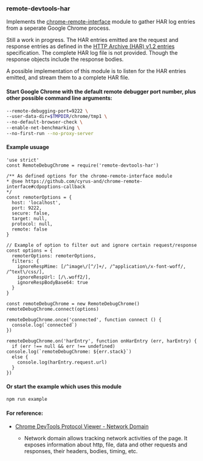 ### remote-devtools-har

Implements the [chrome-remote-interface](https://github.com/cyrus-and/chrome-remote-interface) module to gather HAR log entries from a seperate Google Chrome process.

Still a work in progress. The HAR entries emitted are the request and response entries as defined in the [HTTP Archive (HAR) v1.2 entries](https://github.com/ahmadnassri/har-spec/blob/master/versions/1.2.md#entries) specification. The complete HAR log file is not provided. Though the response objects include the response bodies.

A possible implementation of this module is to listen for the HAR entries emitted, and stream them to a complete HAR file.

#### Start Google Chrome with the default remote debugger port number, plus other possible command line arguments:

```bash
--remote-debugging-port=9222 \
--user-data-dir=$TMPDIR/chrome/tmp1 \
--no-default-browser-check \
--enable-net-benchmarking \
--no-first-run --no-proxy-server
```

#### Example usuage
```
'use strict'
const RemoteDebugChrome = require('remote-devtools-har')

/** As defined options for the chrome-remote-interface module
* @see https://github.com/cyrus-and/chrome-remote-interface#cdpoptions-callback
*/
const remoterOptions = {
  host: 'localhost',
  port: 9222,
  secure: false,
  target: null,
  protocol: null,
  remote: false
}

// Example of option to filter out and ignore certain request/response
const options = {
  remoterOptions: remoterOptions,
  filters: {
    ignoreRespMime: [/^image\/[^/]+/, /^application\/x-font-woff/, /^text\/css/],
    ignoreRespUrl: [/\.woff2/],
    ignoreRespBodyBase64: true
  }
}

const remoteDebugChrome = new RemoteDebugChrome()
remoteDebugChrome.connect(options)

remoteDebugChrome.once('connected', function connect () {
  console.log(`connected`)
})

remoteDebugChrome.on('harEntry', function onHarEntry (err, harEntry) {
  if (err !== null && err !== undefined) console.log(`remoteDebugChrome: ${err.stack}`)
  else {
    console.log(harEntry.request.url)
  }
})
```

#### Or start the example which uses this module
```bash
npm run example
```

#### For reference:
* [Chrome DevTools Protocol Viewer - Network Domain](https://chromedevtools.github.io/devtools-protocol/tot/Network)

  * Network domain allows tracking network activities of the page. It exposes information about http, file, data and other requests and responses, their headers, bodies, timing, etc. 
